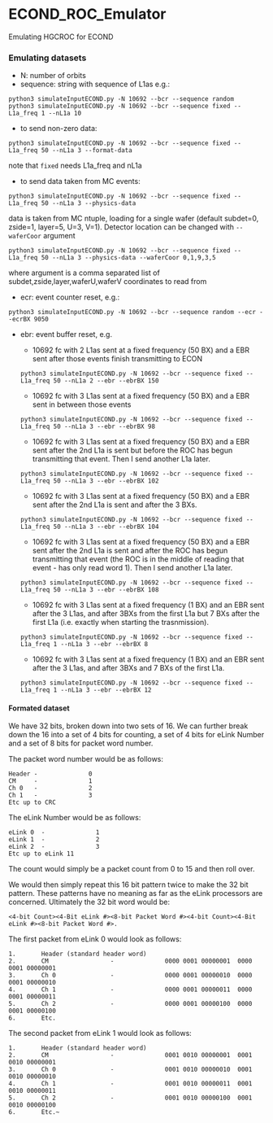 # ECOND_ROC_Emulator
Emulating HGCROC for ECOND 

### Emulating datasets
- N: number of orbits
- sequence: string with sequence of L1as e.g.:
```
python3 simulateInputECOND.py -N 10692 --bcr --sequence random 
python3 simulateInputECOND.py -N 10692 --bcr --sequence fixed --L1a_freq 1 --nL1a 10
```
- to send non-zero data:
```
python3 simulateInputECOND.py -N 10692 --bcr --sequence fixed --L1a_freq 50 --nL1a 3 --format-data
```
note that `fixed` needs L1a_freq and nL1a

- to send data taken from MC events:
```
python3 simulateInputECOND.py -N 10692 --bcr --sequence fixed --L1a_freq 50 --nL1a 3 --physics-data
```
data is taken from MC ntuple, loading for a single wafer (default subdet=0, zside=1, layer=5, U=3, V=1).  Detector location can be changed with `--waferCoor` argument
```
python3 simulateInputECOND.py -N 10692 --bcr --sequence fixed --L1a_freq 50 --nL1a 3 --physics-data --waferCoor 0,1,9,3,5
```
where argument is a comma separated list of subdet,zside,layer,waferU,waferV coordinates to read from

- ecr: event counter reset, e.g.:
```
python3 simulateInputECOND.py -N 10692 --bcr --sequence random --ecr --ecrBX 9050 
```
- ebr: event buffer reset, e.g.
  - 10692 fc with 2 L1as sent at a fixed frequency (50 BX) and a EBR sent after those events finish transmitting to ECON
  
  ```python3 simulateInputECOND.py -N 10692 --bcr --sequence fixed --L1a_freq 50 --nL1a 2 --ebr --ebrBX 150```
  - 10692 fc with 3 L1as sent at a fixed frequency (50 BX) and a EBR sent in between those events 
  
  ```python3 simulateInputECOND.py -N 10692 --bcr --sequence fixed --L1a_freq 50 --nL1a 3 --ebr --ebrBX 98```
  
  - 10692 fc with 3 L1as sent at a fixed frequency (50 BX) and a EBR sent after the 2nd L1a is sent but before the ROC has begun transmitting that event. Then I send another L1a later.
  
  ```python3 simulateInputECOND.py -N 10692 --bcr --sequence fixed --L1a_freq 50 --nL1a 3 --ebr --ebrBX 102```

  -  10692 fc with 3 L1as sent at a fixed frequency (50 BX) and a EBR sent after the 2nd L1a is sent and after the 3 BXs.

  ```python3 simulateInputECOND.py -N 10692 --bcr --sequence fixed --L1a_freq 50 --nL1a 3 --ebr --ebrBX 104```
  
  - 10692 fc with 3 L1as sent at a fixed frequency (50 BX) and a EBR sent after the 2nd L1a is sent and after the ROC has begun transmitting that event (the ROC is in the middle of reading that event - has only read word 1). Then I send another L1a later.
  
  ```python3 simulateInputECOND.py -N 10692 --bcr --sequence fixed --L1a_freq 50 --nL1a 3 --ebr --ebrBX 108```

  -  10692 fc with 3 L1as sent at a fixed frequency (1 BX) and an EBR sent after the 3 L1as, and after 3BXs from the first L1a but 7 BXs after the first L1a (i.e. exactly when starting the trasnmission).

  ```python3 simulateInputECOND.py -N 10692 --bcr --sequence fixed --L1a_freq 1 --nL1a 3 --ebr --ebrBX 8```

  - 10692 fc with 3 L1as sent at a fixed frequency (1 BX) and an EBR sent after the 3 L1as, and after 3BXs and 7 BXs of the first L1a.

  ```python3 simulateInputECOND.py -N 10692 --bcr --sequence fixed --L1a_freq 1 --nL1a 3 --ebr --ebrBX 12```

#### Formated dataset
We have 32 bits, broken down into two sets of 16.  We can further break down the 16 into a set of 4 bits for counting, a set of 4 bits for eLink Number and a set of 8 bits for packet word number.

The packet word number would be as follows:
```
Header -              0
CM     -              1
Ch 0   -              2
Ch 1   -              3
Etc up to CRC
````
 
The eLink Number would be as follows:
```
eLink 0  -              1
eLink 1  -              2
eLink 2  -              3
Etc up to eLink 11
```

The count would simply be a packet count from 0 to 15 and then roll over. 

We would then simply repeat this 16 bit pattern twice to make the 32 bit pattern.
These patterns have no meaning as far as the eLink processors are concerned.
Ultimately the 32 bit word would be:

```
<4-bit Count><4-Bit eLink #><8-bit Packet Word #><4-bit Count><4-Bit eLink #><8-bit Packet Word #>. 
```

The first packet from eLink 0 would look as follows:
```
1.       Header (standard header word)
2.       CM                 -              0000 0001 00000001  0000 0001 00000001
3.       Ch 0               -              0000 0001 00000010  0000 0001 00000010
4.       Ch 1               -              0000 0001 00000011  0000 0001 00000011
5.       Ch 2               -              0000 0001 00000100  0000 0001 00000100
6.       Etc.
```

The second packet from eLink 1 would look as follows:
```
1.       Header (standard header word)
2.       CM                 -              0001 0010 00000001  0001 0010 00000001
3.       Ch 0               -              0001 0010 00000010  0001 0010 00000010
4.       Ch 1               -              0001 0010 00000011  0001 0010 00000011
5.       Ch 2               -              0001 0010 00000100  0001 0010 00000100
6.       Etc.~
```